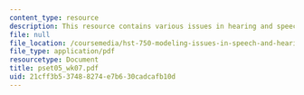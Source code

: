 ```yaml
---
content_type: resource
description: This resource contains various issues in hearing and speech.
file: null
file_location: /coursemedia/hst-750-modeling-issues-in-speech-and-hearing-spring-2006/21cff3b537488274e7b630cadcafb10d_pset05_wk07.pdf
file_type: application/pdf
resourcetype: Document
title: pset05_wk07.pdf
uid: 21cff3b5-3748-8274-e7b6-30cadcafb10d
---
```

